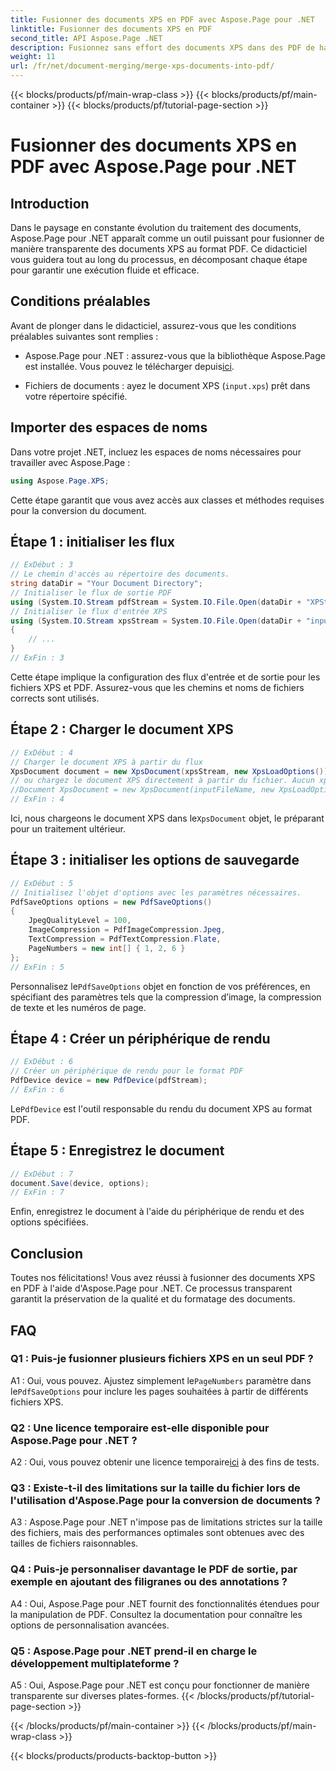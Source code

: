 ```yaml
---
title: Fusionner des documents XPS en PDF avec Aspose.Page pour .NET
linktitle: Fusionner des documents XPS en PDF
second_title: API Aspose.Page .NET
description: Fusionnez sans effort des documents XPS dans des PDF de haute qualité à l'aide d'Aspose.Page pour .NET. Suivez notre guide étape par étape pour une expérience de conversion de documents fluide.
weight: 11
url: /fr/net/document-merging/merge-xps-documents-into-pdf/
---
```


{{< blocks/products/pf/main-wrap-class >}}
{{< blocks/products/pf/main-container >}}
{{< blocks/products/pf/tutorial-page-section >}}

# Fusionner des documents XPS en PDF avec Aspose.Page pour .NET

## Introduction

Dans le paysage en constante évolution du traitement des documents, Aspose.Page pour .NET apparaît comme un outil puissant pour fusionner de manière transparente des documents XPS au format PDF. Ce didacticiel vous guidera tout au long du processus, en décomposant chaque étape pour garantir une exécution fluide et efficace.

## Conditions préalables

Avant de plonger dans le didacticiel, assurez-vous que les conditions préalables suivantes sont remplies :

-  Aspose.Page pour .NET : assurez-vous que la bibliothèque Aspose.Page est installée. Vous pouvez le télécharger depuis[ici](https://releases.aspose.com/page/net/).

- Fichiers de documents : ayez le document XPS (`input.xps`) prêt dans votre répertoire spécifié.

## Importer des espaces de noms

Dans votre projet .NET, incluez les espaces de noms nécessaires pour travailler avec Aspose.Page :

```csharp
using Aspose.Page.XPS;
```

Cette étape garantit que vous avez accès aux classes et méthodes requises pour la conversion du document.

## Étape 1 : initialiser les flux

```csharp
// ExDébut : 3
// Le chemin d'accès au répertoire des documents.
string dataDir = "Your Document Directory";
// Initialiser le flux de sortie PDF
using (System.IO.Stream pdfStream = System.IO.File.Open(dataDir + "XPStoPDF_out.pdf", System.IO.FileMode.OpenOrCreate, System.IO.FileAccess.Write))
// Initialiser le flux d'entrée XPS
using (System.IO.Stream xpsStream = System.IO.File.Open(dataDir + "input.xps", System.IO.FileMode.Open))
{
    // ...
}
// ExFin : 3
```

Cette étape implique la configuration des flux d'entrée et de sortie pour les fichiers XPS et PDF. Assurez-vous que les chemins et noms de fichiers corrects sont utilisés.

## Étape 2 : Charger le document XPS

```csharp
// ExDébut : 4
// Charger le document XPS à partir du flux
XpsDocument document = new XpsDocument(xpsStream, new XpsLoadOptions());
// ou chargez le document XPS directement à partir du fichier. Aucun xpsStream n’est alors nécessaire.
//Document XpsDocument = new XpsDocument(inputFileName, new XpsLoadOptions());
// ExFin : 4
```

 Ici, nous chargeons le document XPS dans le`XpsDocument` objet, le préparant pour un traitement ultérieur.

## Étape 3 : initialiser les options de sauvegarde

```csharp
// ExDébut : 5
// Initialisez l'objet d'options avec les paramètres nécessaires.
PdfSaveOptions options = new PdfSaveOptions()
{
    JpegQualityLevel = 100,
    ImageCompression = PdfImageCompression.Jpeg,
    TextCompression = PdfTextCompression.Flate,
    PageNumbers = new int[] { 1, 2, 6 }
};
// ExFin : 5
```

 Personnalisez le`PdfSaveOptions` objet en fonction de vos préférences, en spécifiant des paramètres tels que la compression d’image, la compression de texte et les numéros de page.

## Étape 4 : Créer un périphérique de rendu

```csharp
// ExDébut : 6
// Créer un périphérique de rendu pour le format PDF
PdfDevice device = new PdfDevice(pdfStream);
// ExFin : 6
```

 Le`PdfDevice` est l'outil responsable du rendu du document XPS au format PDF.

## Étape 5 : Enregistrez le document

```csharp
// ExDébut : 7
document.Save(device, options);
// ExFin : 7
```

Enfin, enregistrez le document à l'aide du périphérique de rendu et des options spécifiées.

## Conclusion

Toutes nos félicitations! Vous avez réussi à fusionner des documents XPS en PDF à l'aide d'Aspose.Page pour .NET. Ce processus transparent garantit la préservation de la qualité et du formatage des documents.

## FAQ

### Q1 : Puis-je fusionner plusieurs fichiers XPS en un seul PDF ?

 A1 : Oui, vous pouvez. Ajustez simplement le`PageNumbers` paramètre dans le`PdfSaveOptions` pour inclure les pages souhaitées à partir de différents fichiers XPS.

### Q2 : Une licence temporaire est-elle disponible pour Aspose.Page pour .NET ?

 A2 : Oui, vous pouvez obtenir une licence temporaire[ici](https://purchase.aspose.com/temporary-license/) à des fins de tests.

### Q3 : Existe-t-il des limitations sur la taille du fichier lors de l'utilisation d'Aspose.Page pour la conversion de documents ?

A3 : Aspose.Page pour .NET n'impose pas de limitations strictes sur la taille des fichiers, mais des performances optimales sont obtenues avec des tailles de fichiers raisonnables.

### Q4 : Puis-je personnaliser davantage le PDF de sortie, par exemple en ajoutant des filigranes ou des annotations ?

A4 : Oui, Aspose.Page pour .NET fournit des fonctionnalités étendues pour la manipulation de PDF. Consultez la documentation pour connaître les options de personnalisation avancées.

### Q5 : Aspose.Page pour .NET prend-il en charge le développement multiplateforme ?

A5 : Oui, Aspose.Page pour .NET est conçu pour fonctionner de manière transparente sur diverses plates-formes.
{{< /blocks/products/pf/tutorial-page-section >}}

{{< /blocks/products/pf/main-container >}}
{{< /blocks/products/pf/main-wrap-class >}}

{{< blocks/products/products-backtop-button >}}
